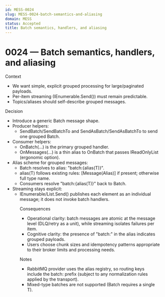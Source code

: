 ```yaml
---
id: MESS-0024
slug: MESS-0024-batch-semantics-and-aliasing
domain: MESS
status: Accepted
title: Batch semantics, handlers, and aliasing
---
```

 
# 0024 — Batch semantics, handlers, and aliasing
 

Context
- We want simple, explicit grouped processing for large/paginated payloads.
- Per-item streaming (IEnumerable<T>.Send()) must remain predictable.
- Topics/aliases should self-describe grouped messages.

Decision
- Introduce a generic Batch<T> message shape.
- Producer helpers:
  - SendBatch/SendBatchTo and SendAsBatch/SendAsBatchTo to send one grouped Batch<T>.
- Consumer helpers:
  - OnBatch<T>(...) is the primary grouped handler.
  - OnMessages<T>(...) is a thin alias to OnBatch<T> that passes IReadOnlyList<T> (ergonomic option).
- Alias scheme for grouped messages:
  - Batch<T> resolves to alias: "batch:{alias(T)}".
  - alias(T) follows existing rules: [Message(Alias)] if present; otherwise full type name.
  - Consumers resolve "batch:{alias(T)}" back to Batch<T>.
- Streaming stays explicit:
  - IEnumerable<object>/List<object>.Send() publishes each element as an individual message; it does not invoke batch handlers.

Consequences
- Operational clarity: batch messages are atomic at the message level (DLQ/retry as a unit), while streaming isolates failures per item.
- Cognitive clarity: the presence of "batch:" in the alias indicates grouped payloads.
- Users choose chunk sizes and idempotency patterns appropriate to their broker limits and processing needs.

Notes
- RabbitMQ provider uses the alias registry, so routing keys include the batch: prefix (subject to any normalization rules applied by the transport).
- Mixed-type batches are not supported (Batch<T> requires a single T).
